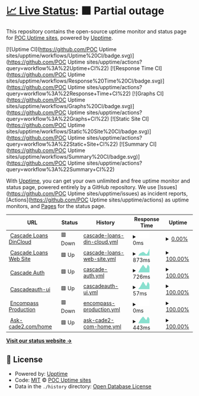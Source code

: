 # [📈 Live Status](https://demo.upptime.js.org): <!--live status--> **🟧 Partial outage**

This repository contains the open-source uptime monitor and status page for [POC Uptime sites](https://demo.upptime.js.org), powered by [Upptime](https://github.com/upptime/upptime).

[![Uptime CI](https://github.com/POC Uptime sites/upptime/workflows/Uptime%20CI/badge.svg)](https://github.com/POC Uptime sites/upptime/actions?query=workflow%3A%22Uptime+CI%22)
[![Response Time CI](https://github.com/POC Uptime sites/upptime/workflows/Response%20Time%20CI/badge.svg)](https://github.com/POC Uptime sites/upptime/actions?query=workflow%3A%22Response+Time+CI%22)
[![Graphs CI](https://github.com/POC Uptime sites/upptime/workflows/Graphs%20CI/badge.svg)](https://github.com/POC Uptime sites/upptime/actions?query=workflow%3A%22Graphs+CI%22)
[![Static Site CI](https://github.com/POC Uptime sites/upptime/workflows/Static%20Site%20CI/badge.svg)](https://github.com/POC Uptime sites/upptime/actions?query=workflow%3A%22Static+Site+CI%22)
[![Summary CI](https://github.com/POC Uptime sites/upptime/workflows/Summary%20CI/badge.svg)](https://github.com/POC Uptime sites/upptime/actions?query=workflow%3A%22Summary+CI%22)

With [Upptime](https://upptime.js.org), you can get your own unlimited and free uptime monitor and status page, powered entirely by a GitHub repository. We use [Issues](https://github.com/POC Uptime sites/upptime/issues) as incident reports, [Actions](https://github.com/POC Uptime sites/upptime/actions) as uptime monitors, and [Pages](https://demo.upptime.js.org) for the status page.

<!--start: status pages-->
<!-- This summary is generated by Upptime (https://github.com/upptime/upptime) -->
<!-- Do not edit this manually, your changes will be overwritten -->
<!-- prettier-ignore -->
| URL | Status | History | Response Time | Uptime |
| --- | ------ | ------- | ------------- | ------ |
| <img alt="" src="https://icons.duckduckgo.com/ip3/cascadeloans.dincloud.com.ico" height="13"> [Cascade Loans DinCloud](https://cascadeloans.dincloud.com/logon/LogonPoint/index.html) | 🟥 Down | [cascade-loans-din-cloud.yml](https://github.com/teodoromariano/upptime/commits/HEAD/history/cascade-loans-din-cloud.yml) | <details><summary><img alt="Response time graph" src="./graphs/cascade-loans-din-cloud/response-time-week.png" height="20"> 0ms</summary><br><a href="https://teodoromariano.github.io/uptime/history/cascade-loans-din-cloud"><img alt="Response time 0" src="https://img.shields.io/endpoint?url=https%3A%2F%2Fraw.githubusercontent.com%2Fteodoromariano%2Fupptime%2FHEAD%2Fapi%2Fcascade-loans-din-cloud%2Fresponse-time.json"></a><br><a href="https://teodoromariano.github.io/uptime/history/cascade-loans-din-cloud"><img alt="24-hour response time 0" src="https://img.shields.io/endpoint?url=https%3A%2F%2Fraw.githubusercontent.com%2Fteodoromariano%2Fupptime%2FHEAD%2Fapi%2Fcascade-loans-din-cloud%2Fresponse-time-day.json"></a><br><a href="https://teodoromariano.github.io/uptime/history/cascade-loans-din-cloud"><img alt="7-day response time 0" src="https://img.shields.io/endpoint?url=https%3A%2F%2Fraw.githubusercontent.com%2Fteodoromariano%2Fupptime%2FHEAD%2Fapi%2Fcascade-loans-din-cloud%2Fresponse-time-week.json"></a><br><a href="https://teodoromariano.github.io/uptime/history/cascade-loans-din-cloud"><img alt="30-day response time 0" src="https://img.shields.io/endpoint?url=https%3A%2F%2Fraw.githubusercontent.com%2Fteodoromariano%2Fupptime%2FHEAD%2Fapi%2Fcascade-loans-din-cloud%2Fresponse-time-month.json"></a><br><a href="https://teodoromariano.github.io/uptime/history/cascade-loans-din-cloud"><img alt="1-year response time 0" src="https://img.shields.io/endpoint?url=https%3A%2F%2Fraw.githubusercontent.com%2Fteodoromariano%2Fupptime%2FHEAD%2Fapi%2Fcascade-loans-din-cloud%2Fresponse-time-year.json"></a></details> | <details><summary><a href="https://teodoromariano.github.io/uptime/history/cascade-loans-din-cloud">0.00%</a></summary><a href="https://teodoromariano.github.io/uptime/history/cascade-loans-din-cloud"><img alt="All-time uptime 40.78%" src="https://img.shields.io/endpoint?url=https%3A%2F%2Fraw.githubusercontent.com%2Fteodoromariano%2Fupptime%2FHEAD%2Fapi%2Fcascade-loans-din-cloud%2Fuptime.json"></a><br><a href="https://teodoromariano.github.io/uptime/history/cascade-loans-din-cloud"><img alt="24-hour uptime 0.00%" src="https://img.shields.io/endpoint?url=https%3A%2F%2Fraw.githubusercontent.com%2Fteodoromariano%2Fupptime%2FHEAD%2Fapi%2Fcascade-loans-din-cloud%2Fuptime-day.json"></a><br><a href="https://teodoromariano.github.io/uptime/history/cascade-loans-din-cloud"><img alt="7-day uptime 0.00%" src="https://img.shields.io/endpoint?url=https%3A%2F%2Fraw.githubusercontent.com%2Fteodoromariano%2Fupptime%2FHEAD%2Fapi%2Fcascade-loans-din-cloud%2Fuptime-week.json"></a><br><a href="https://teodoromariano.github.io/uptime/history/cascade-loans-din-cloud"><img alt="30-day uptime 0.00%" src="https://img.shields.io/endpoint?url=https%3A%2F%2Fraw.githubusercontent.com%2Fteodoromariano%2Fupptime%2FHEAD%2Fapi%2Fcascade-loans-din-cloud%2Fuptime-month.json"></a><br><a href="https://teodoromariano.github.io/uptime/history/cascade-loans-din-cloud"><img alt="1-year uptime 0.00%" src="https://img.shields.io/endpoint?url=https%3A%2F%2Fraw.githubusercontent.com%2Fteodoromariano%2Fupptime%2FHEAD%2Fapi%2Fcascade-loans-din-cloud%2Fuptime-year.json"></a></details>
| <img alt="" src="https://icons.duckduckgo.com/ip3/www.cascadeloans.com.ico" height="13"> [Cascade Loans Web Site](https://www.cascadeloans.com) | 🟩 Up | [cascade-loans-web-site.yml](https://github.com/teodoromariano/upptime/commits/HEAD/history/cascade-loans-web-site.yml) | <details><summary><img alt="Response time graph" src="./graphs/cascade-loans-web-site/response-time-week.png" height="20"> 873ms</summary><br><a href="https://teodoromariano.github.io/uptime/history/cascade-loans-web-site"><img alt="Response time 1016" src="https://img.shields.io/endpoint?url=https%3A%2F%2Fraw.githubusercontent.com%2Fteodoromariano%2Fupptime%2FHEAD%2Fapi%2Fcascade-loans-web-site%2Fresponse-time.json"></a><br><a href="https://teodoromariano.github.io/uptime/history/cascade-loans-web-site"><img alt="24-hour response time 1810" src="https://img.shields.io/endpoint?url=https%3A%2F%2Fraw.githubusercontent.com%2Fteodoromariano%2Fupptime%2FHEAD%2Fapi%2Fcascade-loans-web-site%2Fresponse-time-day.json"></a><br><a href="https://teodoromariano.github.io/uptime/history/cascade-loans-web-site"><img alt="7-day response time 873" src="https://img.shields.io/endpoint?url=https%3A%2F%2Fraw.githubusercontent.com%2Fteodoromariano%2Fupptime%2FHEAD%2Fapi%2Fcascade-loans-web-site%2Fresponse-time-week.json"></a><br><a href="https://teodoromariano.github.io/uptime/history/cascade-loans-web-site"><img alt="30-day response time 712" src="https://img.shields.io/endpoint?url=https%3A%2F%2Fraw.githubusercontent.com%2Fteodoromariano%2Fupptime%2FHEAD%2Fapi%2Fcascade-loans-web-site%2Fresponse-time-month.json"></a><br><a href="https://teodoromariano.github.io/uptime/history/cascade-loans-web-site"><img alt="1-year response time 1005" src="https://img.shields.io/endpoint?url=https%3A%2F%2Fraw.githubusercontent.com%2Fteodoromariano%2Fupptime%2FHEAD%2Fapi%2Fcascade-loans-web-site%2Fresponse-time-year.json"></a></details> | <details><summary><a href="https://teodoromariano.github.io/uptime/history/cascade-loans-web-site">100.00%</a></summary><a href="https://teodoromariano.github.io/uptime/history/cascade-loans-web-site"><img alt="All-time uptime 99.98%" src="https://img.shields.io/endpoint?url=https%3A%2F%2Fraw.githubusercontent.com%2Fteodoromariano%2Fupptime%2FHEAD%2Fapi%2Fcascade-loans-web-site%2Fuptime.json"></a><br><a href="https://teodoromariano.github.io/uptime/history/cascade-loans-web-site"><img alt="24-hour uptime 100.00%" src="https://img.shields.io/endpoint?url=https%3A%2F%2Fraw.githubusercontent.com%2Fteodoromariano%2Fupptime%2FHEAD%2Fapi%2Fcascade-loans-web-site%2Fuptime-day.json"></a><br><a href="https://teodoromariano.github.io/uptime/history/cascade-loans-web-site"><img alt="7-day uptime 100.00%" src="https://img.shields.io/endpoint?url=https%3A%2F%2Fraw.githubusercontent.com%2Fteodoromariano%2Fupptime%2FHEAD%2Fapi%2Fcascade-loans-web-site%2Fuptime-week.json"></a><br><a href="https://teodoromariano.github.io/uptime/history/cascade-loans-web-site"><img alt="30-day uptime 100.00%" src="https://img.shields.io/endpoint?url=https%3A%2F%2Fraw.githubusercontent.com%2Fteodoromariano%2Fupptime%2FHEAD%2Fapi%2Fcascade-loans-web-site%2Fuptime-month.json"></a><br><a href="https://teodoromariano.github.io/uptime/history/cascade-loans-web-site"><img alt="1-year uptime 99.99%" src="https://img.shields.io/endpoint?url=https%3A%2F%2Fraw.githubusercontent.com%2Fteodoromariano%2Fupptime%2FHEAD%2Fapi%2Fcascade-loans-web-site%2Fuptime-year.json"></a></details>
| <img alt="" src="https://icons.duckduckgo.com/ip3/cascadeauth.cascadeloans.com.ico" height="13"> [Cascade Auth](https://cascadeauth.cascadeloans.com) | 🟩 Up | [cascade-auth.yml](https://github.com/teodoromariano/upptime/commits/HEAD/history/cascade-auth.yml) | <details><summary><img alt="Response time graph" src="./graphs/cascade-auth/response-time-week.png" height="20"> 726ms</summary><br><a href="https://teodoromariano.github.io/uptime/history/cascade-auth"><img alt="Response time 656" src="https://img.shields.io/endpoint?url=https%3A%2F%2Fraw.githubusercontent.com%2Fteodoromariano%2Fupptime%2FHEAD%2Fapi%2Fcascade-auth%2Fresponse-time.json"></a><br><a href="https://teodoromariano.github.io/uptime/history/cascade-auth"><img alt="24-hour response time 731" src="https://img.shields.io/endpoint?url=https%3A%2F%2Fraw.githubusercontent.com%2Fteodoromariano%2Fupptime%2FHEAD%2Fapi%2Fcascade-auth%2Fresponse-time-day.json"></a><br><a href="https://teodoromariano.github.io/uptime/history/cascade-auth"><img alt="7-day response time 726" src="https://img.shields.io/endpoint?url=https%3A%2F%2Fraw.githubusercontent.com%2Fteodoromariano%2Fupptime%2FHEAD%2Fapi%2Fcascade-auth%2Fresponse-time-week.json"></a><br><a href="https://teodoromariano.github.io/uptime/history/cascade-auth"><img alt="30-day response time 729" src="https://img.shields.io/endpoint?url=https%3A%2F%2Fraw.githubusercontent.com%2Fteodoromariano%2Fupptime%2FHEAD%2Fapi%2Fcascade-auth%2Fresponse-time-month.json"></a><br><a href="https://teodoromariano.github.io/uptime/history/cascade-auth"><img alt="1-year response time 674" src="https://img.shields.io/endpoint?url=https%3A%2F%2Fraw.githubusercontent.com%2Fteodoromariano%2Fupptime%2FHEAD%2Fapi%2Fcascade-auth%2Fresponse-time-year.json"></a></details> | <details><summary><a href="https://teodoromariano.github.io/uptime/history/cascade-auth">100.00%</a></summary><a href="https://teodoromariano.github.io/uptime/history/cascade-auth"><img alt="All-time uptime 100.00%" src="https://img.shields.io/endpoint?url=https%3A%2F%2Fraw.githubusercontent.com%2Fteodoromariano%2Fupptime%2FHEAD%2Fapi%2Fcascade-auth%2Fuptime.json"></a><br><a href="https://teodoromariano.github.io/uptime/history/cascade-auth"><img alt="24-hour uptime 100.00%" src="https://img.shields.io/endpoint?url=https%3A%2F%2Fraw.githubusercontent.com%2Fteodoromariano%2Fupptime%2FHEAD%2Fapi%2Fcascade-auth%2Fuptime-day.json"></a><br><a href="https://teodoromariano.github.io/uptime/history/cascade-auth"><img alt="7-day uptime 100.00%" src="https://img.shields.io/endpoint?url=https%3A%2F%2Fraw.githubusercontent.com%2Fteodoromariano%2Fupptime%2FHEAD%2Fapi%2Fcascade-auth%2Fuptime-week.json"></a><br><a href="https://teodoromariano.github.io/uptime/history/cascade-auth"><img alt="30-day uptime 100.00%" src="https://img.shields.io/endpoint?url=https%3A%2F%2Fraw.githubusercontent.com%2Fteodoromariano%2Fupptime%2FHEAD%2Fapi%2Fcascade-auth%2Fuptime-month.json"></a><br><a href="https://teodoromariano.github.io/uptime/history/cascade-auth"><img alt="1-year uptime 100.00%" src="https://img.shields.io/endpoint?url=https%3A%2F%2Fraw.githubusercontent.com%2Fteodoromariano%2Fupptime%2FHEAD%2Fapi%2Fcascade-auth%2Fuptime-year.json"></a></details>
| <img alt="" src="https://icons.duckduckgo.com/ip3/cascadeauth-ui.cascadeloans.com.ico" height="13"> [Cascadeauth-ui](https://cascadeauth-ui.cascadeloans.com) | 🟩 Up | [cascadeauth-ui.yml](https://github.com/teodoromariano/upptime/commits/HEAD/history/cascadeauth-ui.yml) | <details><summary><img alt="Response time graph" src="./graphs/cascadeauth-ui/response-time-week.png" height="20"> 57ms</summary><br><a href="https://teodoromariano.github.io/uptime/history/cascadeauth-ui"><img alt="Response time 65" src="https://img.shields.io/endpoint?url=https%3A%2F%2Fraw.githubusercontent.com%2Fteodoromariano%2Fupptime%2FHEAD%2Fapi%2Fcascadeauth-ui%2Fresponse-time.json"></a><br><a href="https://teodoromariano.github.io/uptime/history/cascadeauth-ui"><img alt="24-hour response time 57" src="https://img.shields.io/endpoint?url=https%3A%2F%2Fraw.githubusercontent.com%2Fteodoromariano%2Fupptime%2FHEAD%2Fapi%2Fcascadeauth-ui%2Fresponse-time-day.json"></a><br><a href="https://teodoromariano.github.io/uptime/history/cascadeauth-ui"><img alt="7-day response time 57" src="https://img.shields.io/endpoint?url=https%3A%2F%2Fraw.githubusercontent.com%2Fteodoromariano%2Fupptime%2FHEAD%2Fapi%2Fcascadeauth-ui%2Fresponse-time-week.json"></a><br><a href="https://teodoromariano.github.io/uptime/history/cascadeauth-ui"><img alt="30-day response time 56" src="https://img.shields.io/endpoint?url=https%3A%2F%2Fraw.githubusercontent.com%2Fteodoromariano%2Fupptime%2FHEAD%2Fapi%2Fcascadeauth-ui%2Fresponse-time-month.json"></a><br><a href="https://teodoromariano.github.io/uptime/history/cascadeauth-ui"><img alt="1-year response time 66" src="https://img.shields.io/endpoint?url=https%3A%2F%2Fraw.githubusercontent.com%2Fteodoromariano%2Fupptime%2FHEAD%2Fapi%2Fcascadeauth-ui%2Fresponse-time-year.json"></a></details> | <details><summary><a href="https://teodoromariano.github.io/uptime/history/cascadeauth-ui">100.00%</a></summary><a href="https://teodoromariano.github.io/uptime/history/cascadeauth-ui"><img alt="All-time uptime 100.00%" src="https://img.shields.io/endpoint?url=https%3A%2F%2Fraw.githubusercontent.com%2Fteodoromariano%2Fupptime%2FHEAD%2Fapi%2Fcascadeauth-ui%2Fuptime.json"></a><br><a href="https://teodoromariano.github.io/uptime/history/cascadeauth-ui"><img alt="24-hour uptime 100.00%" src="https://img.shields.io/endpoint?url=https%3A%2F%2Fraw.githubusercontent.com%2Fteodoromariano%2Fupptime%2FHEAD%2Fapi%2Fcascadeauth-ui%2Fuptime-day.json"></a><br><a href="https://teodoromariano.github.io/uptime/history/cascadeauth-ui"><img alt="7-day uptime 100.00%" src="https://img.shields.io/endpoint?url=https%3A%2F%2Fraw.githubusercontent.com%2Fteodoromariano%2Fupptime%2FHEAD%2Fapi%2Fcascadeauth-ui%2Fuptime-week.json"></a><br><a href="https://teodoromariano.github.io/uptime/history/cascadeauth-ui"><img alt="30-day uptime 100.00%" src="https://img.shields.io/endpoint?url=https%3A%2F%2Fraw.githubusercontent.com%2Fteodoromariano%2Fupptime%2FHEAD%2Fapi%2Fcascadeauth-ui%2Fuptime-month.json"></a><br><a href="https://teodoromariano.github.io/uptime/history/cascadeauth-ui"><img alt="1-year uptime 100.00%" src="https://img.shields.io/endpoint?url=https%3A%2F%2Fraw.githubusercontent.com%2Fteodoromariano%2Fupptime%2FHEAD%2Fapi%2Fcascadeauth-ui%2Fuptime-year.json"></a></details>
| <img alt="" src="https://icons.duckduckgo.com/ip3/be799583.ea.elliemae.net.ico" height="13"> [Encompass Production](https://BE799583.ea.elliemae.net) | 🟥 Down | [encompass-production.yml](https://github.com/teodoromariano/upptime/commits/HEAD/history/encompass-production.yml) | <details><summary><img alt="Response time graph" src="./graphs/encompass-production/response-time-week.png" height="20"> 0ms</summary><br><a href="https://teodoromariano.github.io/uptime/history/encompass-production"><img alt="Response time 0" src="https://img.shields.io/endpoint?url=https%3A%2F%2Fraw.githubusercontent.com%2Fteodoromariano%2Fupptime%2FHEAD%2Fapi%2Fencompass-production%2Fresponse-time.json"></a><br><a href="https://teodoromariano.github.io/uptime/history/encompass-production"><img alt="24-hour response time 0" src="https://img.shields.io/endpoint?url=https%3A%2F%2Fraw.githubusercontent.com%2Fteodoromariano%2Fupptime%2FHEAD%2Fapi%2Fencompass-production%2Fresponse-time-day.json"></a><br><a href="https://teodoromariano.github.io/uptime/history/encompass-production"><img alt="7-day response time 0" src="https://img.shields.io/endpoint?url=https%3A%2F%2Fraw.githubusercontent.com%2Fteodoromariano%2Fupptime%2FHEAD%2Fapi%2Fencompass-production%2Fresponse-time-week.json"></a><br><a href="https://teodoromariano.github.io/uptime/history/encompass-production"><img alt="30-day response time 0" src="https://img.shields.io/endpoint?url=https%3A%2F%2Fraw.githubusercontent.com%2Fteodoromariano%2Fupptime%2FHEAD%2Fapi%2Fencompass-production%2Fresponse-time-month.json"></a><br><a href="https://teodoromariano.github.io/uptime/history/encompass-production"><img alt="1-year response time 0" src="https://img.shields.io/endpoint?url=https%3A%2F%2Fraw.githubusercontent.com%2Fteodoromariano%2Fupptime%2FHEAD%2Fapi%2Fencompass-production%2Fresponse-time-year.json"></a></details> | <details><summary><a href="https://teodoromariano.github.io/uptime/history/encompass-production">100.00%</a></summary><a href="https://teodoromariano.github.io/uptime/history/encompass-production"><img alt="All-time uptime 100.00%" src="https://img.shields.io/endpoint?url=https%3A%2F%2Fraw.githubusercontent.com%2Fteodoromariano%2Fupptime%2FHEAD%2Fapi%2Fencompass-production%2Fuptime.json"></a><br><a href="https://teodoromariano.github.io/uptime/history/encompass-production"><img alt="24-hour uptime 100.00%" src="https://img.shields.io/endpoint?url=https%3A%2F%2Fraw.githubusercontent.com%2Fteodoromariano%2Fupptime%2FHEAD%2Fapi%2Fencompass-production%2Fuptime-day.json"></a><br><a href="https://teodoromariano.github.io/uptime/history/encompass-production"><img alt="7-day uptime 100.00%" src="https://img.shields.io/endpoint?url=https%3A%2F%2Fraw.githubusercontent.com%2Fteodoromariano%2Fupptime%2FHEAD%2Fapi%2Fencompass-production%2Fuptime-week.json"></a><br><a href="https://teodoromariano.github.io/uptime/history/encompass-production"><img alt="30-day uptime 100.00%" src="https://img.shields.io/endpoint?url=https%3A%2F%2Fraw.githubusercontent.com%2Fteodoromariano%2Fupptime%2FHEAD%2Fapi%2Fencompass-production%2Fuptime-month.json"></a><br><a href="https://teodoromariano.github.io/uptime/history/encompass-production"><img alt="1-year uptime 100.00%" src="https://img.shields.io/endpoint?url=https%3A%2F%2Fraw.githubusercontent.com%2Fteodoromariano%2Fupptime%2FHEAD%2Fapi%2Fencompass-production%2Fuptime-year.json"></a></details>
| <img alt="" src="https://icons.duckduckgo.com/ip3/www.ask-cade2.com.ico" height="13"> [Ask-cade2.com/home](https://www.ask-cade2.com) | 🟩 Up | [ask-cade2-com-home.yml](https://github.com/teodoromariano/upptime/commits/HEAD/history/ask-cade2-com-home.yml) | <details><summary><img alt="Response time graph" src="./graphs/ask-cade2-com-home/response-time-week.png" height="20"> 443ms</summary><br><a href="https://teodoromariano.github.io/uptime/history/ask-cade2-com-home"><img alt="Response time 512" src="https://img.shields.io/endpoint?url=https%3A%2F%2Fraw.githubusercontent.com%2Fteodoromariano%2Fupptime%2FHEAD%2Fapi%2Fask-cade2-com-home%2Fresponse-time.json"></a><br><a href="https://teodoromariano.github.io/uptime/history/ask-cade2-com-home"><img alt="24-hour response time 409" src="https://img.shields.io/endpoint?url=https%3A%2F%2Fraw.githubusercontent.com%2Fteodoromariano%2Fupptime%2FHEAD%2Fapi%2Fask-cade2-com-home%2Fresponse-time-day.json"></a><br><a href="https://teodoromariano.github.io/uptime/history/ask-cade2-com-home"><img alt="7-day response time 443" src="https://img.shields.io/endpoint?url=https%3A%2F%2Fraw.githubusercontent.com%2Fteodoromariano%2Fupptime%2FHEAD%2Fapi%2Fask-cade2-com-home%2Fresponse-time-week.json"></a><br><a href="https://teodoromariano.github.io/uptime/history/ask-cade2-com-home"><img alt="30-day response time 486" src="https://img.shields.io/endpoint?url=https%3A%2F%2Fraw.githubusercontent.com%2Fteodoromariano%2Fupptime%2FHEAD%2Fapi%2Fask-cade2-com-home%2Fresponse-time-month.json"></a><br><a href="https://teodoromariano.github.io/uptime/history/ask-cade2-com-home"><img alt="1-year response time 554" src="https://img.shields.io/endpoint?url=https%3A%2F%2Fraw.githubusercontent.com%2Fteodoromariano%2Fupptime%2FHEAD%2Fapi%2Fask-cade2-com-home%2Fresponse-time-year.json"></a></details> | <details><summary><a href="https://teodoromariano.github.io/uptime/history/ask-cade2-com-home">100.00%</a></summary><a href="https://teodoromariano.github.io/uptime/history/ask-cade2-com-home"><img alt="All-time uptime 99.99%" src="https://img.shields.io/endpoint?url=https%3A%2F%2Fraw.githubusercontent.com%2Fteodoromariano%2Fupptime%2FHEAD%2Fapi%2Fask-cade2-com-home%2Fuptime.json"></a><br><a href="https://teodoromariano.github.io/uptime/history/ask-cade2-com-home"><img alt="24-hour uptime 100.00%" src="https://img.shields.io/endpoint?url=https%3A%2F%2Fraw.githubusercontent.com%2Fteodoromariano%2Fupptime%2FHEAD%2Fapi%2Fask-cade2-com-home%2Fuptime-day.json"></a><br><a href="https://teodoromariano.github.io/uptime/history/ask-cade2-com-home"><img alt="7-day uptime 100.00%" src="https://img.shields.io/endpoint?url=https%3A%2F%2Fraw.githubusercontent.com%2Fteodoromariano%2Fupptime%2FHEAD%2Fapi%2Fask-cade2-com-home%2Fuptime-week.json"></a><br><a href="https://teodoromariano.github.io/uptime/history/ask-cade2-com-home"><img alt="30-day uptime 100.00%" src="https://img.shields.io/endpoint?url=https%3A%2F%2Fraw.githubusercontent.com%2Fteodoromariano%2Fupptime%2FHEAD%2Fapi%2Fask-cade2-com-home%2Fuptime-month.json"></a><br><a href="https://teodoromariano.github.io/uptime/history/ask-cade2-com-home"><img alt="1-year uptime 100.00%" src="https://img.shields.io/endpoint?url=https%3A%2F%2Fraw.githubusercontent.com%2Fteodoromariano%2Fupptime%2FHEAD%2Fapi%2Fask-cade2-com-home%2Fuptime-year.json"></a></details>

<!--end: status pages-->

[**Visit our status website →**](https://demo.upptime.js.org)

## 📄 License

- Powered by: [Upptime](https://github.com/upptime/upptime)
- Code: [MIT](./LICENSE) © [POC Uptime sites](https://demo.upptime.js.org)
- Data in the `./history` directory: [Open Database License](https://opendatacommons.org/licenses/odbl/1-0/)
